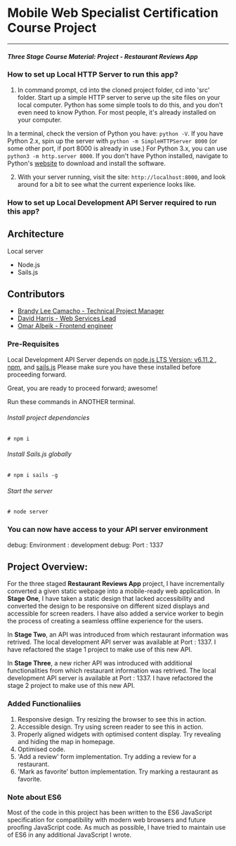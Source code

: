 # Mobile Web Specialist Certification Course Project
---
#### _Three Stage Course Material: Project - Restaurant Reviews App_

### How to set up Local HTTP Server to run this app?
1. In command prompt, cd into the cloned project folder, cd into 'src' folder. Start up a simple HTTP server to serve up the site files on your local computer. Python has some simple tools to do this, and you don't even need to know Python. For most people, it's already installed on your computer. 

In a terminal, check the version of Python you have: `python -V`. If you have Python 2.x, spin up the server with `python -m SimpleHTTPServer 8000` (or some other port, if port 8000 is already in use.) For Python 3.x, you can use `python3 -m http.server 8000`. If you don't have Python installed, navigate to Python's [website](https://www.python.org/) to download and install the software.

2. With your server running, visit the site: `http://localhost:8000`, and look around for a bit to see what the current experience looks like.


### How to set up Local Development API Server required to run this app?
## Architecture
Local server
- Node.js
- Sails.js

## Contributors

- [Brandy Lee Camacho - Technical Project Manager](mailto:brandy.camacho@udacity.com)
- [David Harris - Web Services Lead](mailto:david.harris@udacity.com)
- [Omar Albeik - Frontend engineer](mailto:omaralbeik@gmail.com)

### Pre-Requisites 

Local Development API Server depends on [node.js LTS Version: v6.11.2 ](https://nodejs.org/en/download/), [npm](https://www.npmjs.com/get-npm), and [sails.js](http://sailsjs.com/)
Please make sure you have these installed before proceeding forward.

Great, you are ready to proceed forward; awesome!

Run these commands in ANOTHER terminal.

###### Install project dependancies
```Install project dependancies
# npm i
```
###### Install Sails.js globally
```Install sails global
# npm i sails -g
```
###### Start the server
```Start server
# node server
```
### You can now have access to your API server environment
debug: Environment : development
debug: Port        : 1337

## Project Overview: 

For the three staged **Restaurant Reviews App** project, I have incrementally converted a given static webpage into a mobile-ready web application. In **Stage One**, I have taken a static design that lacked accessibility and converted the design to be responsive on different sized displays and accessible for screen readers. I have also added a service worker to begin the process of creating a seamless offline experience for the users.

In **Stage Two**, an API was introduced from which restaurant information was retrived. The local development API server was available at Port : 1337. I have refactored the stage 1 project to make use of this new API.  

In **Stage Three**, a new richer API was introduced with additional functionalities from which restaurant information was retrived. The local development API server is available at Port : 1337. I have refactored the stage 2 project to make use of this new API. 

### Added Functionaliies

1. Responsive design. Try resizing the browser to see this in action.
2. Accessible design. Try using screen reader to see this in action. 
3. Properly aligned widgets with optimised content display. Try revealing and hiding the map in homepage. 
4. Optimised code.
5. 'Add a review' form implementation. Try adding a review for a restaurant.
6. 'Mark as favorite' button implementation. Try marking a restaurant as favorite. 

### Note about ES6

Most of the code in this project has been written to the ES6 JavaScript specification for compatibility with modern web browsers and future proofing JavaScript code. As much as possible, I have tried to maintain use of ES6 in any additional JavaScript I wrote. 